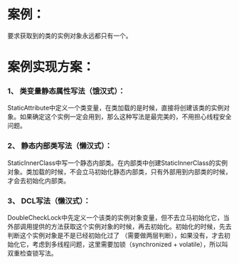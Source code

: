 # 案例：

   要求获取到的类的实例对象永远都只有一个。
  
# 案例实现方案：

### 1、 类变量静态属性写法（饿汉式）：

   StaticAttribute中定义一个类变量，在类加载的是时候，直接将创建该类的实例对象。如果确定这个实例一定会用到，那么这种写法是最完美的，不用担心线程安全问题。


### 2、 静态内部类写法（懒汉式）：

  StaticInnerClass中写一个静态内部类。在内部类中创建StaticInnerClass的实例对象。类加载的时候，不会立马初始化静态内部类，只有外部用到内部类的时候，才会去初始化内部类。
    
### 3、 DCL写法（懒汉式）：

 DoubleCheckLock中先定义一个该类的实例对象变量，但不去立马初始化它，当外部调用提供的方法获取这个实例对象的时候，再去初始化。初始化的时候，先去判断这个实例对象是不是已经初始化过了
 （需要做两层判断），如果没有，才去初始化它，考虑到多线程问题，这里需要加锁（synchronized + volatile），所以叫双重检查锁写法。
